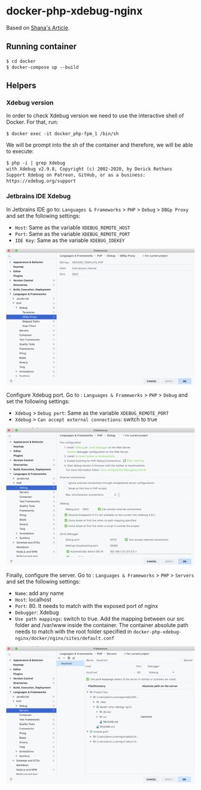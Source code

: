 # docker-php-xdebug-nginx

Based on [Shana's Article](https://x-team.com/blog/docker-compose-php-environment-from-scratch/).

## Running container
```shell script
$ cd docker
$ docker-compose up --build
```

## Helpers
### Xdebug version
In order to check Xdebug version we need to use the interactive shell of Docker. For that, run:
```shell script
$ docker exec -it docker_php-fpm_1 /bin/sh  
```

We will be prompt into the sh of the container and therefore, we will be able to execute:
```shell script
$ php -i | grep Xdebug
with Xdebug v2.9.8, Copyright (c) 2002-2020, by Derick Rethans
Support Xdebug on Patreon, GitHub, or as a business: https://xdebug.org/support
```

### Jetbrains IDE Xdebug 
In Jetbrains IDE go to: `Languages & Frameworks` > `PHP` > `Debug` > `DBGp Proxy` and set the following settings:
* `Host`: Same as the variable `XDEBUG_REMOTE_HOST`
* `Port`: Same as the variable `XDEBUG_REMOTE_PORT`
* `IDE Key`: Same as the variable `XDEBUG_IDEKEY`

![DBGp Proxy](./docs/images/capture-dbpg.png)

Configure Xdebug port. Go to : `Languages & Frameworks` > `PHP` > `Debug` and set the following settings:
* `Xdebug` > `Debug port`:  Same as the variable `XDEBUG_REMOTE_PORT`
* `Xdebug` > `Can accept external connections`: switch to true

![DBGp Proxy](./docs/images/capture-debugger.png)

Finally, configure the server. Go to : `Languages & Frameworks` > `PHP` > `Servers` and set the following settings:
* `Name`: add any name
* `Host`: localhost
* `Port`: 80. It needs to match with the exposed port of nginx
* `Debugger`: Xdebug
* `Use path mappings`: switch to true. Add the mapping between our src folder and /var/www inside the container. The container absolute path needs to match with the root folder specified in `docker-php-xdebug-nginx/docker/nginx/sites/default.conf`

![DBGp Proxy](./docs/images/capture-servers.png)
